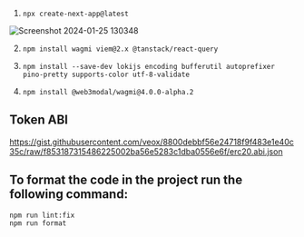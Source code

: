 1. ```npx create-next-app@latest```

![Screenshot 2024-01-25 130348](https://github.com/The-Matrix-Labs/temaplate-next-wagmi/assets/112635764/0c903d45-a029-4d53-9d8e-490423970dca)

2. ```npm install wagmi viem@2.x @tanstack/react-query```

3. ```npm install --save-dev lokijs encoding bufferutil autoprefixer pino-pretty supports-color utf-8-validate```

4. ```npm install @web3modal/wagmi@4.0.0-alpha.2```

## Token ABI

https://gist.githubusercontent.com/veox/8800debbf56e24718f9f483e1e40c35c/raw/f853187315486225002ba56e5283c1dba0556e6f/erc20.abi.json




## To format the code in the project run the following command:

```
npm run lint:fix
npm run format
```